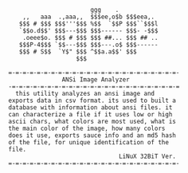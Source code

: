                                          
                           ggg    .          
        ,,   aaa  .,aaa,,  $$$ee,o$b $$$eea,.
       $$$ # $$$ $$$'''$$$ %$$  `$$P $$$``$$$l
       `$$o.d$$' $$$---$$$ $$$------ $$$- -$$$
        .oeee$o. $$$ # $$$ $$$ ##... $$$ ## ..
       $$$P-4$$$ `$$---$$$ $$$---.o$ $$$------
       $$$ # S$$  `Y$" $$$ ^$$a.a$$' $$$     
                       $$$            
    
    =-=-=-=-=-=-=-=-=-=-=-=-=-=-=-=-=-=-=-=-=-=-=-=-
                   ANSi Image Analyzer
    -=-=-=-=-=-=-=-=-=-=-=-=-=-=-=-=-=-=-=-=-=-=-=-=
      this utility analyzes an ansi image and
    exports data in csv format. its used to built a
    database with information about ansi files. it
    can characterize a file if it uses low or high
    ascii chars, what colors are most used, what is
    the main color of the image, how many colors
    does it use, exports sauce info and an md5 hash
    of the file, for unique identification of the
    file.
                                   LiNuX 32BiT Ver.
    =-=-=-=-=-=-=-=-=-=-=-=-=-=-=-=-=-=-=-=-=-=-=-=-
    
